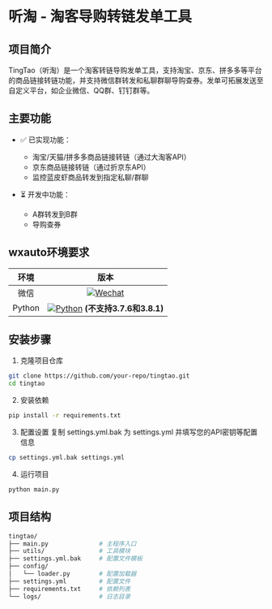 # 听淘 - 淘客导购转链发单工具

## 项目简介
TingTao（听淘）是一个淘客转链导购发单工具，支持淘宝、京东、拼多多等平台的商品链接转链功能，并支持微信群转发和私聊群聊导购查券。发单可拓展发送至自定义平台，如企业微信、QQ群、钉钉群等。

## 主要功能
- ✅ 已实现功能：
  - 淘宝/天猫/拼多多商品链接转链（通过大淘客API）
  - 京东商品链接转链（通过折京东API）
  - 监控蓝皮虾商品转发到指定私聊/群聊

- ⏳ 开发中功能：
  - A群转发到B群
  - 导购查券

## wxauto环境要求
|  环境  | 版本 |
| :----: | :--: |
|  微信  | [![Wechat](https://img.shields.io/badge/%E5%BE%AE%E4%BF%A1-3.9.11.X-07c160?logo=wechat&logoColor=white)](https://github.com/tom-snow/wechat-windows-versions/releases/download/v3.9.11.17/WeChatSetup-3.9.11.17.exe) |
| Python | [![Python](https://img.shields.io/badge/Python-3.X-blue?logo=python&logoColor=white)](https://www.python.org/) **(不支持3.7.6和3.8.1)**|

## 安装步骤
1. 克隆项目仓库
```bash
git clone https://github.com/your-repo/tingtao.git
cd tingtao
```
2. 安装依赖
```bash
pip install -r requirements.txt
```
3. 配置设置
复制 settings.yml.bak 为 settings.yml 并填写您的API密钥等配置信息
```bash
cp settings.yml.bak settings.yml
```
4. 运行项目
```bash
python main.py
```
## 项目结构
```bash
tingtao/
├── main.py              # 主程序入口
├── utils/               # 工具模块
├── settings.yml.bak     # 配置文件模板
├── config/
│   └── loader.py        # 配置加载器
├── settings.yml         # 配置文件
├── requirements.txt     # 依赖列表
└── logs/                # 日志目录